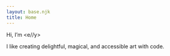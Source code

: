 ```yaml
---
layout: base.njk
title: Home
---
```


Hi, I’m <e//y>

I like creating delightful, magical, and accessible art with code.
